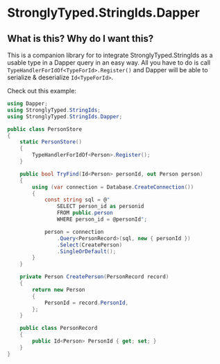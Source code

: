 # StronglyTyped.StringIds.Dapper

## What is this? Why do I want this?

This is a companion library for to integrate StronglyTyped.StringIds as a usable type in a Dapper query in an easy way. All you have to do is call ```TypeHandlerForIdOf<TypeForId>.Register()``` and Dapper will be able to serialize & deserialize ```Id<TypeForId>```.

Check out this example:

```csharp
using Dapper;
using StronglyTyped.StringIds;
using StronglyTyped.StringIds.Dapper;

public class PersonStore
{
	static PersonStore()
	{
		TypeHandlerForIdOf<Person>.Register();
	}

	public bool TryFind(Id<Person> personId, out Person person)
	{
		using (var connection = Database.CreateConnection())
		{
			const string sql = @"
				SELECT person_id as personid
				FROM public.person
				WHERE person_id = @personId";

			person = connection
				.Query<PersonRecord>(sql, new { personId })
				.Select(CreatePerson)
				.SingleOrDefault();
		}
	}

	private Person CreatePerson(PersonRecord record)
	{
		return new Person
		{
			PersonId = record.PersonId,
		};
	}

	public class PersonRecord
	{
		public Id<Person> PersonId { get; set; }
	}
}
```